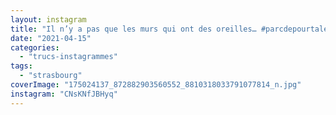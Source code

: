 ```yaml
---
layout: instagram
title: "Il n’y a pas que les murs qui ont des oreilles… #parcdepourtales #strasbourg"
date: "2021-04-15"
categories: 
  - "trucs-instagrammes"
tags: 
  - "strasbourg"
coverImage: "175024137_872882903560552_8810318033791077814_n.jpg"
instagram: "CNsKNfJBHyq"
---
```

